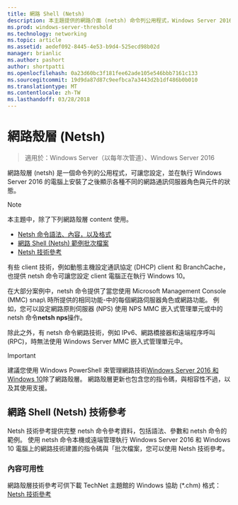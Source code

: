 ```yaml
---
title: 網路 Shell (Netsh)
description: 本主題提供的網路介面 (netsh) 命令列公用程式，Windows Server 2016 中的概觀。
ms.prod: windows-server-threshold
ms.technology: networking
ms.topic: article
ms.assetid: aedef092-8445-4e53-b9d4-525ecd98b02d
manager: brianlic
ms.author: pashort
author: shortpatti
ms.openlocfilehash: 0a23d60bc3f181fee62ade105e546bbb7161c133
ms.sourcegitcommit: 19d9da87d87c9eefbca7a3443d2b1df486b0b010
ms.translationtype: MT
ms.contentlocale: zh-TW
ms.lasthandoff: 03/28/2018
---
```

# <a name="network-shell-netsh"></a>網路殼層 \(Netsh\)

>適用於：Windows Server（以每年次管道）、Windows Server 2016

網路殼層 (netsh) 是一個命令列的公用程式，可讓您設定，並在執行 Windows Server 2016 的電腦上安裝了之後顯示各種不同的網路通訊伺服器角色與元件的狀態。

>[!NOTE]
>本主題中，除了下列網路殼層 content 使用。
>
> - [Netsh 命令語法、內容，以及格式](netsh-contexts.md)
> - [網路 Shell (Netsh) 範例批次檔案](netsh-wins.md)
> - [Netsh 技術參考](https://gallery.technet.microsoft.com/Netsh-Technical-Reference-c46523dc) 

有些 client 技術，例如動態主機設定通訊協定 \(DHCP\) client 和 BranchCache，也提供 netsh 命令可讓您設定 client 電腦正在執行 Windows 10。

在大部分案例中，netsh 命令提供了當您使用 Microsoft Management Console \(MMC\) snap\ 時所提供的相同功能-中的每個網路伺服器角色或網路功能。 例如，您可以設定網路原則伺服器 \(NPS\) 使用 NPS MMC 嵌入式管理單元或中的 netsh 命令**netsh nps**操作。

除此之外，有 netsh 命令網路技術，例如 IPv6、網路橋接器和遠端程序呼叫 \(RPC\)，時無法使用 Windows Server MMC 嵌入式管理單元中。

>[!IMPORTANT]
>建議您使用 Windows PowerShell 來管理網路技術[Windows Server 2016 和 Windows 10](https://technet.microsoft.com/library/mt156917.aspx)除了網路殼層。 網路殼層更新也包含您的指令碼，與相容性不過，以及其使用支援。

## <a name="network-shell-netsh-technical-reference"></a>網路 Shell (Netsh) 技術參考

Netsh 技術參考提供完整 netsh 命令參考資料，包括語法、參數和 netsh 命令的範例。 使用 netsh 命令本機或遠端管理執行 Windows Server 2016 和 Windows 10 電腦上的網路技術建置的指令碼與「批次檔案，您可以使用 Netsh 技術參考。  
  
### <a name="content-availability"></a>內容可用性  
  
網路殼層技術參考可供下載 TechNet 主題館的 Windows 協助 \(*.chm\) 格式：[Netsh 技術參考](https://gallery.technet.microsoft.com/Netsh-Technical-Reference-c46523dc)  
  


